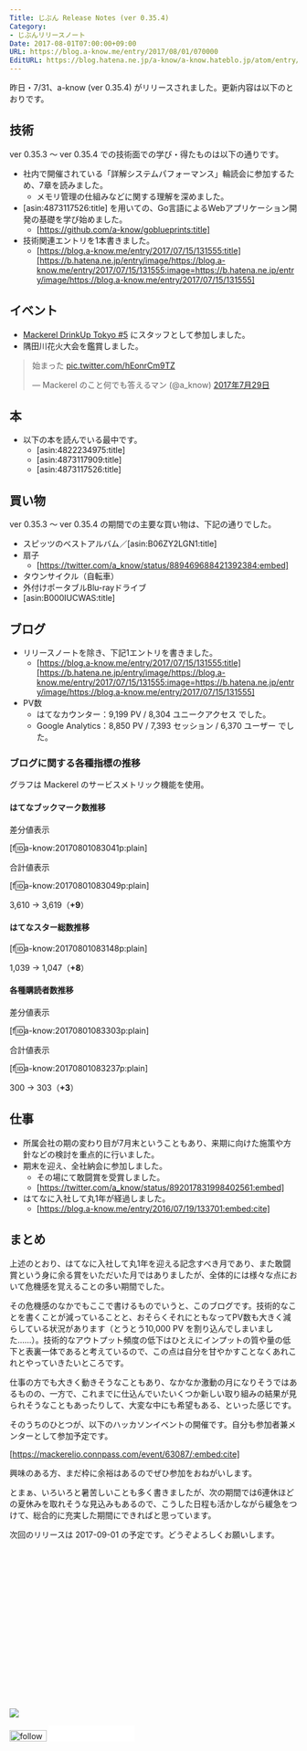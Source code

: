 ```yaml
---
Title: じぶん Release Notes (ver 0.35.4)
Category:
- じぶんリリースノート
Date: 2017-08-01T07:00:00+09:00
URL: https://blog.a-know.me/entry/2017/08/01/070000
EditURL: https://blog.hatena.ne.jp/a-know/a-know.hateblo.jp/atom/entry/8599973812283915444
---
```


昨日・7/31、a-know (ver 0.35.4) がリリースされました。更新内容は以下のとおりです。


<!-- more -->


## 技術
ver 0.35.3 〜 ver 0.35.4 での技術面での学び・得たものは以下の通りです。

* 社内で開催されている「詳解システムパフォーマンス」輪読会に参加するため、7章を読みました。
    * メモリ管理の仕組みなどに関する理解を深めました。
* [asin:4873117526:title] を用いての、Go言語によるWebアプリケーション開発の基礎を学び始めました。
    * [https://github.com/a-know/goblueprints:title]
* 技術関連エントリを1本書きました。
    * [https://blog.a-know.me/entry/2017/07/15/131555:title][https://b.hatena.ne.jp/entry/image/https://blog.a-know.me/entry/2017/07/15/131555:image=https://b.hatena.ne.jp/entry/image/https://blog.a-know.me/entry/2017/07/15/131555]




## イベント
* [Mackerel DrinkUp Tokyo #5](https://mackerelio.connpass.com/event/60063/) にスタッフとして参加しました。
* 隅田川花火大会を鑑賞しました。

<blockquote class="twitter-tweet" data-lang="ja"><p lang="ja" dir="ltr">始まった <a href="https://t.co/hEonrCm9TZ">pic.twitter.com/hEonrCm9TZ</a></p>&mdash; Mackerel のこと何でも答えるマン (@a_know) <a href="https://twitter.com/a_know/status/891239310480900096">2017年7月29日</a></blockquote>
<script async src="//platform.twitter.com/widgets.js" charset="utf-8"></script>



## 本
* 以下の本を読んでいる最中です。
    * [asin:4822234975:title]
    * [asin:4873117909:title]
    * [asin:4873117526:title]



## 買い物
ver 0.35.3 〜 ver 0.35.4 の期間での主要な買い物は、下記の通りでした。

* スピッツのベストアルバム／[asin:B06ZY2LGN1:title]
* 扇子
    * [https://twitter.com/a_know/status/889469688421392384:embed]
* タウンサイクル（自転車）
* 外付けポータブルBlu-rayドライブ
* [asin:B000IUCWAS:title]


## ブログ
* リリースノートを除き、下記1エントリを書きました。
    * [https://blog.a-know.me/entry/2017/07/15/131555:title][https://b.hatena.ne.jp/entry/image/https://blog.a-know.me/entry/2017/07/15/131555:image=https://b.hatena.ne.jp/entry/image/https://blog.a-know.me/entry/2017/07/15/131555]
* PV数
    * はてなカウンター：9,199 PV / 8,304 ユニークアクセス でした。
    * Google Analytics：8,850 PV / 7,393 セッション / 6,370 ユーザー でした。


### ブログに関する各種指標の推移

グラフは Mackerel のサービスメトリック機能を使用。

#### はてなブックマーク数推移

差分値表示

[f:id:a-know:20170801083041p:plain]

合計値表示

[f:id:a-know:20170801083049p:plain]

3,610 → 3,619（<b>+9</b>）


#### はてなスター総数推移

[f:id:a-know:20170801083148p:plain]

1,039 → 1,047（<b>+8</b>）


#### 各種購読者数推移

差分値表示

[f:id:a-know:20170801083303p:plain]

合計値表示

[f:id:a-know:20170801083237p:plain]


300 → 303（<b>+3</b>）


## 仕事
* 所属会社の期の変わり目が7月末ということもあり、来期に向けた施策や方針などの検討を重点的に行いました。
* 期末を迎え、全社納会に参加しました。
    * その場にて敢闘賞を受賞しました。
    * [https://twitter.com/a_know/status/892017831998402561:embed]
* はてなに入社して丸1年が経過しました。
    * [https://blog.a-know.me/entry/2016/07/19/133701:embed:cite]




## まとめ
上述のとおり、はてなに入社して丸1年を迎える記念すべき月であり、また敢闘賞という身に余る賞をいただいた月ではありましたが、全体的には様々な点において危機感を覚えることの多い期間でした。


その危機感のなかでもここで書けるものでいうと、このブログです。技術的なことを書くことが減っていることと、おそらくそれにともなってPV数も大きく減らしている状況があります（とうとう10,000 PV を割り込んでしまいました......）。技術的なアウトプット頻度の低下はひとえにインプットの質や量の低下と表裏一体であると考えているので、この点は自分を甘やかすことなくあれこれとやっていきたいところです。


仕事の方でも大きく動きそうなこともあり、なかなか激動の月になりそうではあるものの、一方で、これまでに仕込んでいたいくつか新しい取り組みの結果が見られそうなこともあったりして、大変な中にも希望もある、といった感じです。


そのうちのひとつが、以下のハッカソンイベントの開催です。自分も参加者兼メンターとして参加予定です。


[https://mackerelio.connpass.com/event/63087/:embed:cite]


興味のある方、まだ枠に余裕はあるのでぜひ参加をおねがいします。


とまぁ、いろいろと暑苦しいことも多く書きましたが、次の期間では6連休ほどの夏休みを取れそうな見込みもあるので、こうした日程も活かしながら緩急をつけて、総合的に充実した期間にできればと思っています。



次回のリリースは 2017-09-01 の予定です。どうぞよろしくお願いします。


<div>
<br>
<script async src="//pagead2.googlesyndication.com/pagead/js/adsbygoogle.js"></script>
<!-- article-bottom2 -->
<ins class="adsbygoogle"
     style="display:inline-block;width:300px;height:250px"
     data-ad-client="ca-pub-3463034538369189"
     data-ad-slot="5274552934"></ins>
<script>
(adsbygoogle = window.adsbygoogle || []).push({});
</script>

<a href="http://bit.ly/pixe-la" target='blank' rel="nofollow"><img src="https://cdn-ak.f.st-hatena.com/images/fotolife/a/a-know/20181026/20181026091953.png"></a>
<br>
</div>

<div>
<a href='http://cloud.feedly.com/#subscription%2Ffeed%2Fhttp%3A%2F%2Fblog.a-know.me%2Ffeed'  target='blank'><img id='feedlyFollow' src='//s3.feedly.com/img/follows/feedly-follow-rectangle-volume-small_2x.png' alt='follow us in feedly' width='65' height='20'></a>



<iframe src="//blog.hatena.ne.jp/a-know/a-know.hateblo.jp/subscribe/iframe" allowtransparency="true" frameborder="0" scrolling="no" width="150" height="28"></iframe>
</div>


<script src="https://moshi-moshi.moshimo.works/moshimoshi/a_know_blog/2017-08-01-070000?title=%E3%81%98%E3%81%B6%E3%82%93%20Release%20Notes%20(ver%200.35.4)"></script>
